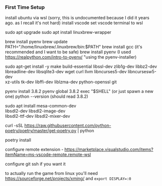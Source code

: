### First Time Setup
install ubuntu via wsl (sorry, this is undocumented because I did it years ago. as I recall it's not hard)
install vscode
set vscode terminal to wsl

sudo apt upgrade
sudo apt install linuxbrew-wrapper

brew install pyenv
brew update
PATH="/home/linuxbrew/.linuxbrew/bin:$PATH"
brew install gcc (it's recommended and I want to be safe)
brew install pyenv (I used https://realpython.com/intro-to-pyenv/ "using the pyenv-installer)

sudo apt-get install -y make build-essential libssl-dev zlib1g-dev libbz2-dev \
    libreadline-dev libsqlite3-dev wget curl llvm libncurses5-dev libncursesw5-dev \
    xz-utils tk-dev libffi-dev liblzma-dev python-openssl git

pyenv install 3.8.2
pyenv global 3.8.2
exec "$SHELL" (or just spawn a new one)
python --version (should read 3.8.2)

sudo apt install mesa-common-dev \
    libsdl2-dev libsdl2-image-dev \
    libsdl2-ttf-dev libsdl2-mixer-dev


curl -sSL https://raw.githubusercontent.com/python-poetry/poetry/master/get-poetry.py | python

poetry install

configure remote extension - https://marketplace.visualstudio.com/items?itemName=ms-vscode-remote.remote-wsl

configure git ssh if you want it

to actually run the game from linux you'll need https://sourceforge.net/projects/xming/ and `export DISPLAY=:0`

